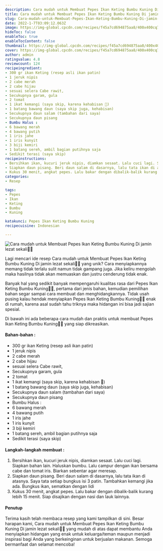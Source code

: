 ```yaml
---
description: Cara mudah untuk Membuat Pepes Ikan Keting Bumbu Kuning Di jamin lezat sekali"
title: Cara mudah untuk Membuat Pepes Ikan Keting Bumbu Kuning Di jamin lezat sekali
slug: Cara-mudah-untuk-Membuat-Pepes-Ikan-Keting-Bumbu-Kuning-Di-jamin-lezat-sekali
date: 2022-1-7T03:09:12.063Z
image: https://img-global.cpcdn.com/recipes/f45a7cd694875aa8/400x400cq70/photo.jpg
hideToc: false
enableToc: true
enableTocContent: false
thumbnail: https://img-global.cpcdn.com/recipes/f45a7cd694875aa8/400x400cq70/photo.jpg
cover: https://img-global.cpcdn.com/recipes/f45a7cd694875aa8/400x400cq70/photo.jpg
author: admin
ratingvalue: 4.8
reviewcount: 124
recipeingredient:
- 300 gr ikan Keting (resep asli ikan patin)
- 1 jeruk nipis
- 2 cabe merah
- 2 cabe hijau
- sesuai selera Cabe rawit,
- Secukupnya garam, gula
- 2 tomat
- 1 ikat kemangi (saya skip, karena kehabisan 🙏)
- 1 batang bawang daun (saya skip juga, kehabisan)
- Secukupnya daun salam (tambahan dari saya)
- Secukupnya daun pisang
- Bumbu Halus :
- 6 bawang merah
- 4 bawang putih
- 1 iris jahe
- 1 iris kunyit
- 3 biji kemiri
- 1 batang sereh, ambil bagian putihnya saja
- Sedikit terasi (saya skip)
recipeinstructions:
- Bersihkan ikan, kucuri jeruk nipis, diamkan sesaat. Lalu cuci lagi. Siapkan bahan lain. Haluskan bumbu. Lalu campur dengan ikan bersama cabe dan tomat iris. Biarkan sebentar agar meresap.
- Siapkan daun pisang. Beri daun salam di dasarnya, lalu tata ikan di atasnya. Saya tata setiap bungkus isi 3 patin. Tambahkan kemangi jika ada. Bungkus ikan, sematkan dengan lidi
- Kukus 30 menit, angkat pepes. Lalu bakar dengan dibalik-balik kurang lebih 15 menit. Siap disajikan dengan nasi dan lauk lainnya.
categories:
- Resep

tags:
- Pepes
- Ikan
- Keting
- Bumbu
- Kuning

katakunci: Pepes Ikan Keting Bumbu Kuning
recipecuisine: Indonesian

---
```


![Cara mudah untuk Membuat Pepes Ikan Keting Bumbu Kuning Di jamin lezat sekali👩‍🍳](https://img-global.cpcdn.com/recipes/f45a7cd694875aa8/400x400cq70/photo.jpg)

Lagi mencari ide resep Cara mudah untuk Membuat Pepes Ikan Keting Bumbu Kuning Di jamin lezat sekali👩‍🍳 yang unik? Cara menyiapkannya memang tidak terlalu sulit namun tidak gampang juga. Jika keliru mengolah maka hasilnya tidak akan memuaskan dan justru cenderung tidak enak.

Banyak hal yang sedikit banyak mempengaruhi kualitas rasa dari Pepes Ikan Keting Bumbu Kuning👩‍🍳, pertama dari jenis bahan, kemudian pemilihan bahan segar sampai cara membuat dan menghidangkannya. Tidak usah pusing kalau hendak menyiapkan Pepes Ikan Keting Bumbu Kuning👩‍🍳 enak di rumah, karena asal sudah tahu triknya maka hidangan ini bisa jadi sajian spesial.

Di bawah ini ada beberapa cara mudah dan praktis untuk membuat Pepes Ikan Keting Bumbu Kuning👩‍🍳 yang siap dikreasikan.

<!--inarticleads1-->

#### Bahan-bahan :

- 300 gr ikan Keting (resep asli ikan patin)
- 1 jeruk nipis
- 2 cabe merah
- 2 cabe hijau
- sesuai selera Cabe rawit,
- Secukupnya garam, gula
- 2 tomat
- 1 ikat kemangi (saya skip, karena kehabisan 🙏)
- 1 batang bawang daun (saya skip juga, kehabisan)
- Secukupnya daun salam (tambahan dari saya)
- Secukupnya daun pisang
- Bumbu Halus :
- 6 bawang merah
- 4 bawang putih
- 1 iris jahe
- 1 iris kunyit
- 3 biji kemiri
- 1 batang sereh, ambil bagian putihnya saja
- Sedikit terasi (saya skip)

<!--inarticleads2-->

#### Langkah-langkah membuat :

1. Bersihkan ikan, kucuri jeruk nipis, diamkan sesaat. Lalu cuci lagi. Siapkan bahan lain. Haluskan bumbu. Lalu campur dengan ikan bersama cabe dan tomat iris. Biarkan sebentar agar meresap.
1. Siapkan daun pisang. Beri daun salam di dasarnya, lalu tata ikan di atasnya. Saya tata setiap bungkus isi 3 patin. Tambahkan kemangi jika ada. Bungkus ikan, sematkan dengan lidi
1. Kukus 30 menit, angkat pepes. Lalu bakar dengan dibalik-balik kurang lebih 15 menit. Siap disajikan dengan nasi dan lauk lainnya.

#### Penutup

Terima kasih telah membaca resep yang kami tampilkan di sini. Besar harapan kami, Cara mudah untuk Membuat Pepes Ikan Keting Bumbu Kuning Di jamin lezat sekali👩‍🍳 yang mudah di atas dapat membantu Anda menyiapkan hidangan yang enak untuk keluarga/teman maupun menjadi inspirasi bagi Anda yang berkeinginan untuk berjualan makanan. Semoga bermanfaat dan selamat mencoba!